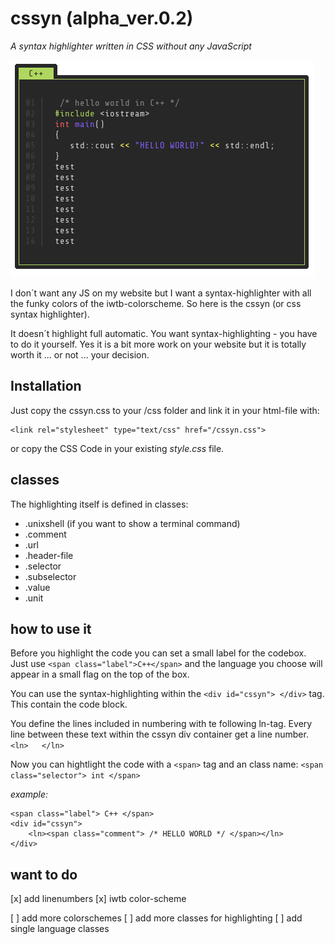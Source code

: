 # cssyn (alpha_ver.0.2)

*A syntax highlighter written in CSS without any JavaScript*

![cpp_hello_world](/images/code_cpp.png)

I don´t want any JS on my website but I want a syntax-highlighter with all the funky colors of the iwtb-colorscheme. So here is the cssyn (or css syntax highlighter). 

It doesn´t highlight full automatic. You want syntax-highlighting - you have to do it yourself. Yes it is a bit more work on your website but it is totally worth it ... or not ... your decision.

## Installation

Just copy the cssyn.css to your /css folder and link it in your html-file with:

``` 
<link rel="stylesheet" type="text/css" href="/cssyn.css"> 
```

or copy the CSS Code in your existing *style.css* file.

## classes

The highlighting itself is defined in classes:

* .unixshell (if you want to show a terminal command)
* .comment
* .url
* .header-file
* .selector
* .subselector
* .value
* .unit


## how to use it

Before you highlight the code you can set a small label for the codebox.
Just use `<span class="label">C++</span>` and the language you choose will appear in a small flag on the top of the box.

You can use the syntax-highlighting within the `<div id="cssyn"> </div>` tag.
This contain the code block.

You define the lines included in numbering with te following ln-tag.
Every line between these text within the cssyn div container get a line number.
`<ln>   </ln>`

Now you can hightlight the code with a `<span>` tag and an class name:
`<span class="selector"> int </span>`


*example:*
```
<span class="label"> C++ </span>
<div id="cssyn">
	<ln><span class="comment"> /* HELLO WORLD */ </span></ln>
</div>

```

## want to do

[x] add linenumbers
[x] iwtb color-scheme

[ ] add more colorschemes
[ ] add more classes for highlighting
[ ] add single language classes

